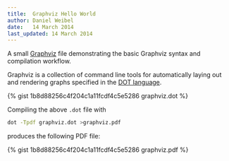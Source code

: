 ```yaml
---
title:  Graphviz Hello World
author: Daniel Weibel
date:   14 March 2014
last_updated: 14 March 2014
---
```


A small [Graphviz](http://www.graphviz.org/) file demonstrating the basic Graphviz syntax and compilation workflow.

Graphviz is a collection of command line tools for automatically laying out and rendering graphs specified in the [DOT language](http://www.graphviz.org/content/dot-language).

{% gist 1b8d88256c4f204c1a11fcdf4c5e5286 graphviz.dot %}

Compiling the above `.dot` file with

~~~bash
dot -Tpdf graphviz.dot >graphviz.pdf
~~~

produces the following PDF file:

{% gist 1b8d88256c4f204c1a11fcdf4c5e5286 graphviz.pdf %}
